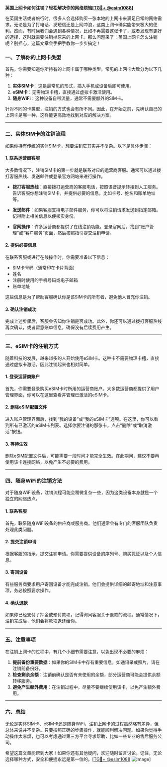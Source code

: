 **英国上网卡如何注销？轻松解决你的网络烦恼[[TG💪+ @esim1088](https://t.me/s/esim1088)]**

在英国生活或者旅行时，很多人会选择购买一张本地的上网卡来满足日常的网络需求。无论是为了打电话、发短信还是上网冲浪，这类上网卡确实能带来极大的便利。然而，有时候我们会遇到各种情况，比如不再需要这张卡了，或者发现有更好的选择，这时就需要注销掉原来的上网卡。那么问题来了：英国上网卡怎么注销呢？别担心，这篇文章会手把手教你一步步搞定！

### **一、了解你的上网卡类型**
首先，你需要知道你所持有的上网卡属于哪种类型。常见的上网卡大致分为以下几种：
1. **实体SIM卡**：这是最常见的形式，插入手机或设备后即可使用。
2. **eSIM卡**：无需物理卡槽，直接通过虚拟卡激活使用。
3. **随身WiFi**：这种设备自带流量，通常不需要额外的SIM卡。

针对不同的卡类型，注销的方式也会有所不同。因此，在开始之前，先确认自己的上网卡是哪一种，这样能更高效地找到对应的解决方案。

---

### **二、实体SIM卡的注销流程**
如果你持有传统的实体SIM卡，想要注销它其实并不复杂。以下是具体步骤：

#### **1. 联系运营商客服**
大多数情况下，注销SIM卡的第一步就是联系对应的运营商客服。通常可以通过拨打客服热线、发送邮件或登录官方网站来进行操作。

- **拨打客服热线**：直接拨打运营商的客服电话，按照语音提示转接到人工服务。告诉客服你想注销SIM卡，并提供必要的信息，比如卡号、姓名和账单地址等。
  
- **发送邮件**：如果客服支持电子邮件服务，你可以将注销请求发送到指定邮箱。记得附上相关信息以便核实身份。

- **官网操作**：许多运营商都提供了在线注销功能。登录官网后，找到“账户管理”或“客户服务”页面，然后按照指引提交注销申请。

#### **2. 提供必要信息**
在联系客服或进行在线操作时，你需要准备以下信息：
- SIM卡号码（通常印在卡片背面）
- 姓名
- 注册时使用的手机号码或电子邮箱
- 账单地址

这些信息是为了帮助客服确认你是该SIM卡的所有者，避免他人冒充你注销。

#### **3. 确认注销成功**
完成上述步骤后，客服会告知你注销是否成功。此外，你还可以通过拨打客服热线再次确认，或者留意账单信息，确保没有后续费用产生。

---

### **三、eSIM卡的注销方式**
随着科技的发展，越来越多的人开始使用eSIM卡。这种卡不需要物理卡槽，直接通过虚拟卡激活，因此注销起来也相对简单。

#### **1. 登录运营商账户**
首先，你需要登录购买eSIM卡时所用的运营商账户。大多数运营商都提供了用户管理界面，你可以在这里查看并管理已激活的eSIM卡。

#### **2. 删除eSIM配置文件**
进入账户管理界面后，找到“我的设备”或“我的eSIM卡”选项。在这里，你可以看到所有已激活的eSIM卡列表。选择你要注销的那张卡，点击“删除”或“取消激活”按钮。

#### **3. 等待生效**
删除eSIM配置文件后，可能需要一段时间才能完全生效。在此期间，建议不要再使用该卡连接网络，以免产生不必要的费用。

---

### **四、随身WiFi的注销方法**
对于随身WiFi设备，注销流程可能会稍微复杂一些，因为这类设备本身就是一个独立的网络热点。

#### **1. 联系客服**
首先，联系随身WiFi设备的供应商或服务商。他们通常会有专门的客服团队负责处理此类问题。

#### **2. 提交注销申请**
根据客服的指示，提交注销申请。你需要提供设备的序列号、购买凭证以及个人信息。

#### **3. 寄回设备**
有些服务商要求用户寄回设备才能完成注销。他们会提供详细的邮寄地址和注意事项，务必按照要求操作。

#### **4. 确认退款**
如果你已经支付了押金或预付款项，记得询问客服关于退款的流程。通常情况下，注销完成后，他们会将款项退还给你。

---

### **五、注意事项**
在注销上网卡的过程中，有几个小细节需要注意，以免出现不必要的麻烦：
1. **提前备份重要数据**：如果你的SIM卡中存有重要信息，如通讯录或照片，请在注销前备份好。
2. **检查剩余余额**：注销前确认是否有未使用的余额，部分运营商可能会提供余额转移服务。
3. **避免产生额外费用**：在注销过程中，尽量不要继续使用该卡，以免产生额外费用。

---

### **六、总结**
无论是实体SIM卡、eSIM卡还是随身WiFi，注销上网卡的过程虽然略有差异，但总体来说并不复杂。只要按照正确的步骤操作，就能顺利解决问题。如果你觉得手动操作太麻烦，也可以考虑通过第三方平台寻求帮助，比如一些专业的售后服务公司。

希望这篇文章能帮到大家！如果你还有其他疑问，欢迎随时留言讨论。记住，无论选择哪种方式，安全和便捷永远是第一位的。[[TG💪+ @esim1088](https://t.me/s/esim1088) ![Image](https://i.postimg.cc/4NQfJmqS/Snipaste-2025-05-13-00-14-12.png)]